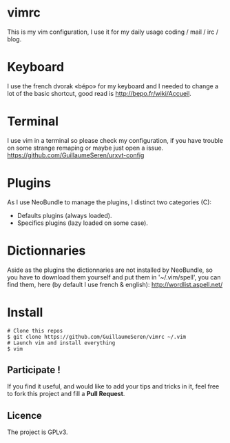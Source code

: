 vimrc
=====
This is my vim configuration,
I use it for my daily usage coding / mail / irc / blog.

Keyboard
========
I use the french dvorak «bépo» for my keyboard and I needed to change a lot of
the basic shortcut, good read is http://bepo.fr/wiki/Accueil.

Terminal
========
I use vim in a terminal so please check my configuration, if you have
trouble on some strange remaping or maybe just open a issue.
https://github.com/GuillaumeSeren/urxvt-config

Plugins
=======
As I use NeoBundle to manage the plugins, I distinct two categories (C):
* Defaults plugins (always loaded).
* Specifics plugins (lazy loaded on some case).

Dictionnaries
=============
Aside as the plugins the dictionnaries are not installed by NeoBundle,
so you have to download them yourself and put them in '~/.vim/spell',
you can find them, here (by default I use french & english):
http://wordlist.aspell.net/

Install
=======
```
# Clone this repos
$ git clone https://github.com/GuillaumeSeren/vimrc ~/.vim
# Launch vim and install everything
$ vim
```

## Participate !
If you find it useful, and would like to add your tips and tricks in it,
feel free to fork this project and fill a __Pull Request__.

## Licence
The project is GPLv3.
